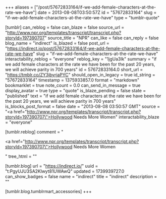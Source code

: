 +++
aliases = ["/post/57672833164/if-we-add-female-characters-at-the-rate-we-have"]
date = 2013-08-08T03:50:57Z
id = "57672833164"
slug = "if-we-add-female-characters-at-the-rate-we-have"
type = "tumblr-quote"

[tumblr]
can_reblog = false
can_blaze = false
source_url = "http://www.npr.org/templates/transcript/transcript.php?storyId=197390707"
source_title = "NPR"
can_like = false
can_reply = false
blog_name = "indirect"
is_blazed = false
post_url = "https://indirect.io/post/57672833164/if-we-add-female-characters-at-the-rate-we-have"
slug = "if-we-add-female-characters-at-the-rate-we-have"
interactability_reblog = "everyone"
reblog_key = "1jgUa3Ik"
summary = "if we add female characters at the rate we have been for the past 20 years, we will achieve parity in 700 years"
id = 57672833164.0
short_url = "https://tmblr.co/ZY3jbyrjaPYC"
should_open_in_legacy = true
id_string = "57672833164"
timestamp = 1375933857.0
format = "markdown"
bookmarklet = true
note_count = 0.0
can_send_in_message = true
display_avatar = true
type = "quote"
is_blaze_pending = false
state = "published"
text = "if we add female characters at the rate we have been for the past 20 years, we will achieve parity in 700 years"
is_blocks_post_format = false
date = "2013-08-08 03:50:57 GMT"
source = "<a href=\"http://www.npr.org/templates/transcript/transcript.php?storyId=197390707\">Hollywood Needs More Women</a>"
interactability_blaze = "everyone"

[tumblr.reblog]
comment = "<p><a href=\"http://www.npr.org/templates/transcript/transcript.php?storyId=197390707\">Hollywood Needs More Women</a></p>"
tree_html = ""

[tumblr.blog]
url = "https://indirect.io/"
uuid = "t:PgyUJU3SA2Klwyt81UWAwQ"
updated = 1739939727.0
can_show_badges = false
name = "indirect"
title = "indirect"
description = ""

[tumblr.blog.tumblrmart_accessories]
+++
